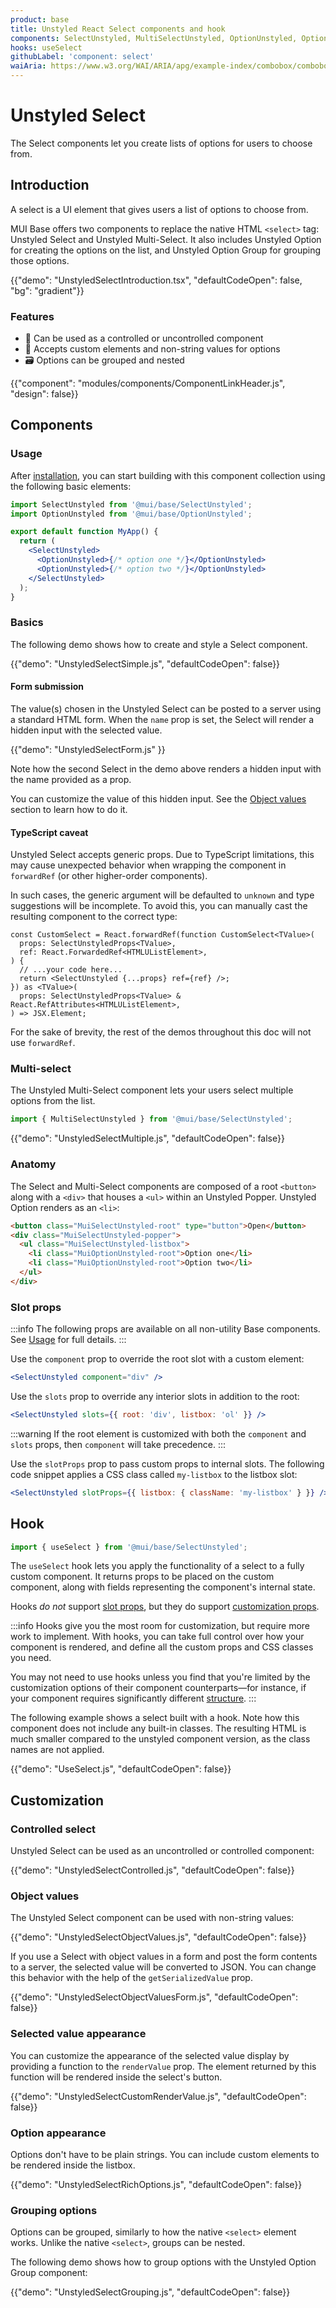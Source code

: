 ```yaml
---
product: base
title: Unstyled React Select components and hook
components: SelectUnstyled, MultiSelectUnstyled, OptionUnstyled, OptionGroupUnstyled
hooks: useSelect
githubLabel: 'component: select'
waiAria: https://www.w3.org/WAI/ARIA/apg/example-index/combobox/combobox-select-only.html
---
```


# Unstyled Select

<p class="description">The Select components let you create lists of options for users to choose from.</p>

## Introduction

A select is a UI element that gives users a list of options to choose from.

MUI Base offers two components to replace the native HTML `<select>` tag: Unstyled Select and Unstyled Multi-Select.
It also includes Unstyled Option for creating the options on the list, and Unstyled Option Group for grouping those options.

{{"demo": "UnstyledSelectIntroduction.tsx", "defaultCodeOpen": false, "bg": "gradient"}}

### Features

- 🦍 Can be used as a controlled or uncontrolled component
- 🧬 Accepts custom elements and non-string values for options
- 🗃️ Options can be grouped and nested

{{"component": "modules/components/ComponentLinkHeader.js", "design": false}}

## Components

### Usage

After [installation](/base/getting-started/installation/), you can start building with this component collection using the following basic elements:

```jsx
import SelectUnstyled from '@mui/base/SelectUnstyled';
import OptionUnstyled from '@mui/base/OptionUnstyled';

export default function MyApp() {
  return (
    <SelectUnstyled>
      <OptionUnstyled>{/* option one */}</OptionUnstyled>
      <OptionUnstyled>{/* option two */}</OptionUnstyled>
    </SelectUnstyled>
  );
}
```

### Basics

The following demo shows how to create and style a Select component.

{{"demo": "UnstyledSelectSimple.js", "defaultCodeOpen": false}}

#### Form submission

The value(s) chosen in the Unstyled Select can be posted to a server using a standard HTML form.
When the `name` prop is set, the Select will render a hidden input with the selected value.

{{"demo": "UnstyledSelectForm.js" }}

Note how the second Select in the demo above renders a hidden input with the name provided as a prop.

You can customize the value of this hidden input.
See the [Object values](#object-values) section to learn how to do it.

#### TypeScript caveat

Unstyled Select accepts generic props.
Due to TypeScript limitations, this may cause unexpected behavior when wrapping the component in `forwardRef` (or other higher-order components).

In such cases, the generic argument will be defaulted to `unknown` and type suggestions will be incomplete.
To avoid this, you can manually cast the resulting component to the correct type:

```tsx
const CustomSelect = React.forwardRef(function CustomSelect<TValue>(
  props: SelectUnstyledProps<TValue>,
  ref: React.ForwardedRef<HTMLUListElement>,
) {
  // ...your code here...
  return <SelectUnstyled {...props} ref={ref} />;
}) as <TValue>(
  props: SelectUnstyledProps<TValue> & React.RefAttributes<HTMLUListElement>,
) => JSX.Element;
```

For the sake of brevity, the rest of the demos throughout this doc will not use `forwardRef`.

### Multi-select

The Unstyled Multi-Select component lets your users select multiple options from the list.

```js
import { MultiSelectUnstyled } from '@mui/base/SelectUnstyled';
```

{{"demo": "UnstyledSelectMultiple.js", "defaultCodeOpen": false}}

### Anatomy

The Select and Multi-Select components are composed of a root `<button>` along with a `<div>` that houses a `<ul>` within an Unstyled Popper.
Unstyled Option renders as an `<li>`:

```html
<button class="MuiSelectUnstyled-root" type="button">Open</button>
<div class="MuiSelectUnstyled-popper">
  <ul class="MuiSelectUnstyled-listbox">
    <li class="MuiOptionUnstyled-root">Option one</li>
    <li class="MuiOptionUnstyled-root">Option two</li>
  </ul>
</div>
```

### Slot props

:::info
The following props are available on all non-utility Base components.
See [Usage](/base/getting-started/usage/) for full details.
:::

Use the `component` prop to override the root slot with a custom element:

```jsx
<SelectUnstyled component="div" />
```

Use the `slots` prop to override any interior slots in addition to the root:

```jsx
<SelectUnstyled slots={{ root: 'div', listbox: 'ol' }} />
```

:::warning
If the root element is customized with both the `component` and `slots` props, then `component` will take precedence.
:::

Use the `slotProps` prop to pass custom props to internal slots.
The following code snippet applies a CSS class called `my-listbox` to the listbox slot:

```jsx
<SelectUnstyled slotProps={{ listbox: { className: 'my-listbox' } }} />
```

## Hook

```js
import { useSelect } from '@mui/base/SelectUnstyled';
```

The `useSelect` hook lets you apply the functionality of a select to a fully custom component.
It returns props to be placed on the custom component, along with fields representing the component's internal state.

Hooks _do not_ support [slot props](#slot-props), but they do support [customization props](#customization).

:::info
Hooks give you the most room for customization, but require more work to implement.
With hooks, you can take full control over how your component is rendered, and define all the custom props and CSS classes you need.

You may not need to use hooks unless you find that you're limited by the customization options of their component counterparts—for instance, if your component requires significantly different [structure](#anatomy).
:::

The following example shows a select built with a hook.
Note how this component does not include any built-in classes.
The resulting HTML is much smaller compared to the unstyled component version, as the class names are not applied.

{{"demo": "UseSelect.js", "defaultCodeOpen": false}}

## Customization

### Controlled select

Unstyled Select can be used as an uncontrolled or controlled component:

{{"demo": "UnstyledSelectControlled.js", "defaultCodeOpen": false}}

### Object values

The Unstyled Select component can be used with non-string values:

{{"demo": "UnstyledSelectObjectValues.js", "defaultCodeOpen": false}}

If you use a Select with object values in a form and post the form contents to a server, the selected value will be converted to JSON.
You can change this behavior with the help of the `getSerializedValue` prop.

{{"demo": "UnstyledSelectObjectValuesForm.js", "defaultCodeOpen": false}}

### Selected value appearance

You can customize the appearance of the selected value display by providing a function to the `renderValue` prop.
The element returned by this function will be rendered inside the select's button.

{{"demo": "UnstyledSelectCustomRenderValue.js", "defaultCodeOpen": false}}

### Option appearance

Options don't have to be plain strings.
You can include custom elements to be rendered inside the listbox.

{{"demo": "UnstyledSelectRichOptions.js", "defaultCodeOpen": false}}

### Grouping options

Options can be grouped, similarly to how the native `<select>` element works.
Unlike the native `<select>`, groups can be nested.

The following demo shows how to group options with the Unstyled Option Group component:

{{"demo": "UnstyledSelectGrouping.js", "defaultCodeOpen": false}}
